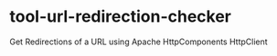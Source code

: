 tool-url-redirection-checker
============================

Get Redirections of a URL using Apache HttpComponents HttpClient
